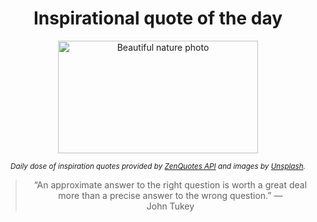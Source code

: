 
<div align="center">

# Inspirational quote of the day

<img src="./data/photo.jpeg" alt="Beautiful nature photo" width="320" height="180">

<sub><i>Daily dose of inspiration quotes provided by [ZenQuotes API](https://zenquotes.io/) and images by [Unsplash](https://unsplash.com/).</i></sub>


<blockquote>&ldquo;An approximate answer to the right question is worth a great deal more than a precise answer to the wrong question.&rdquo; &mdash; <footer>John Tukey</footer></blockquote>

</div>
